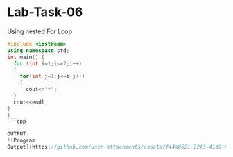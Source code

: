 # Lab-Task-06
Using  nested For Loop
```cpp
#include <iostream>
using namespace std;
int main() {
  for (int i=1;i<=7;i++)
  {
    for(int j=1;j<=i;j++)
    {
      cout<<"*";
  }
  cout<<endl;
}
}
```cpp

OUTPUT:
![Program
Output](https://github.com/user-attachments/assets/f44a8621-72f3-41d9-8a9e-58fd75bb9184)



